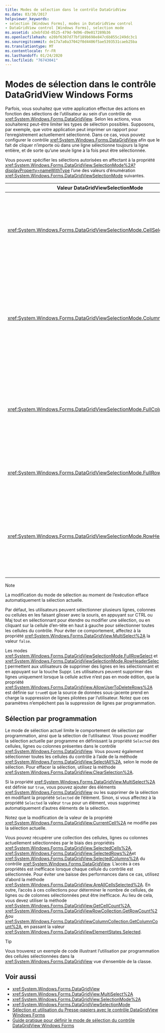 ```yaml
---
title: Modes de sélection dans le contrôle DataGridView
ms.date: 03/30/2017
helpviewer_keywords:
- selection [Windows Forms], modes in DataGridView control
- DataGridView control [Windows Forms], selection mode
ms.assetid: a3ebfd3d-0525-479d-9d96-d9e017289b36
ms.openlocfilehash: e20bf6307d77bf189b698e847c6b855c249dc3c1
ms.sourcegitcommit: de17a7a0a37042f0d4406f5ae5393531caeb25ba
ms.translationtype: MT
ms.contentlocale: fr-FR
ms.lasthandoff: 01/24/2020
ms.locfileid: "76743041"
---
```

# <a name="selection-modes-in-the-windows-forms-datagridview-control"></a>Modes de sélection dans le contrôle DataGridView Windows Forms

Parfois, vous souhaitez que votre application effectue des actions en fonction des sélections de l’utilisateur au sein d’un contrôle de <xref:System.Windows.Forms.DataGridView>. Selon les actions, vous souhaiterez peut-être limiter les types de sélection possibles. Supposons, par exemple, que votre application peut imprimer un rapport pour l’enregistrement actuellement sélectionné. Dans ce cas, vous pouvez configurer le contrôle <xref:System.Windows.Forms.DataGridView> afin que le fait de cliquer n’importe où dans une ligne sélectionne toujours la ligne entière, et de sorte qu’une seule ligne à la fois peut être sélectionnée.

Vous pouvez spécifier les sélections autorisées en affectant à la propriété <xref:System.Windows.Forms.DataGridView.SelectionMode%2A?displayProperty=nameWithType> l’une des valeurs d’énumération <xref:System.Windows.Forms.DataGridViewSelectionMode> suivantes.

|Valeur DataGridViewSelectionMode|Description|
|-------------------------------------|-----------------|
|<xref:System.Windows.Forms.DataGridViewSelectionMode.CellSelect>|Cliquez sur une cellule pour la sélectionner. Les en-têtes de ligne et de colonne ne peuvent pas être utilisés pour la sélection.|
|<xref:System.Windows.Forms.DataGridViewSelectionMode.ColumnHeaderSelect>|Cliquez sur une cellule pour la sélectionner. Cliquez sur un en-tête de colonne pour sélectionner la colonne entière. Les en-têtes de colonne ne peuvent pas être utilisés pour le tri.|
|<xref:System.Windows.Forms.DataGridViewSelectionMode.FullColumnSelect>|Cliquer sur une cellule ou un en-tête de colonne sélectionne la colonne entière. Les en-têtes de colonne ne peuvent pas être utilisés pour le tri.|
|<xref:System.Windows.Forms.DataGridViewSelectionMode.FullRowSelect>|Cliquer sur une cellule ou un en-tête de ligne sélectionne la ligne entière.|
|<xref:System.Windows.Forms.DataGridViewSelectionMode.RowHeaderSelect>|Mode de sélection par défaut. Cliquez sur une cellule pour la sélectionner. Cliquer sur un en-tête de ligne sélectionne la ligne entière.|

> [!NOTE]
> La modification du mode de sélection au moment de l’exécution efface automatiquement la sélection actuelle.

Par défaut, les utilisateurs peuvent sélectionner plusieurs lignes, colonnes ou cellules en les faisant glisser avec la souris, en appuyant sur CTRL ou Maj tout en sélectionnant pour étendre ou modifier une sélection, ou en cliquant sur la cellule d’en-tête en haut à gauche pour sélectionner toutes les cellules du contrôle. Pour éviter ce comportement, affectez à la propriété <xref:System.Windows.Forms.DataGridView.MultiSelect%2A> la valeur `false`.

Les modes <xref:System.Windows.Forms.DataGridViewSelectionMode.FullRowSelect> et <xref:System.Windows.Forms.DataGridViewSelectionMode.RowHeaderSelect> permettent aux utilisateurs de supprimer des lignes en les sélectionnant et en appuyant sur la touche Suppr. Les utilisateurs peuvent supprimer des lignes uniquement lorsque la cellule active n’est pas en mode édition, que la propriété <xref:System.Windows.Forms.DataGridView.AllowUserToDeleteRows%2A> est définie sur `true`et que la source de données sous-jacente prend en charge la suppression de lignes pilotées par l’utilisateur. Notez que ces paramètres n’empêchent pas la suppression de lignes par programmation.

## <a name="programmatic-selection"></a>Sélection par programmation

Le mode de sélection actuel limite le comportement de sélection par programmation, ainsi que la sélection de l’utilisateur. Vous pouvez modifier la sélection actuelle par programme en définissant la propriété `Selected` des cellules, lignes ou colonnes présentes dans le contrôle <xref:System.Windows.Forms.DataGridView>. Vous pouvez également sélectionner toutes les cellules du contrôle à l’aide de la méthode <xref:System.Windows.Forms.DataGridView.SelectAll%2A>, selon le mode de sélection. Pour effacer la sélection, utilisez la méthode <xref:System.Windows.Forms.DataGridView.ClearSelection%2A>.

Si la propriété <xref:System.Windows.Forms.DataGridView.MultiSelect%2A> est définie sur `true`, vous pouvez ajouter des éléments <xref:System.Windows.Forms.DataGridView> ou les supprimer de la sélection en modifiant la propriété `Selected` de l’élément. Sinon, si vous affectez à la propriété `Selected` la valeur `true` pour un élément, vous supprimez automatiquement d’autres éléments de la sélection.

Notez que la modification de la valeur de la propriété <xref:System.Windows.Forms.DataGridView.CurrentCell%2A> ne modifie pas la sélection actuelle.

Vous pouvez récupérer une collection des cellules, lignes ou colonnes actuellement sélectionnées par le biais des propriétés <xref:System.Windows.Forms.DataGridView.SelectedCells%2A>, <xref:System.Windows.Forms.DataGridView.SelectedRows%2A>et <xref:System.Windows.Forms.DataGridView.SelectedColumns%2A> du contrôle <xref:System.Windows.Forms.DataGridView>. L’accès à ces propriétés est inefficace lorsque chaque cellule du contrôle est sélectionnée. Pour éviter une baisse des performances dans ce cas, utilisez d’abord la méthode <xref:System.Windows.Forms.DataGridView.AreAllCellsSelected%2A>. En outre, l’accès à ces collections pour déterminer le nombre de cellules, de lignes ou de colonnes sélectionnées peut être inefficace. Au lieu de cela, vous devez utiliser la méthode <xref:System.Windows.Forms.DataGridView.GetCellCount%2A>, <xref:System.Windows.Forms.DataGridViewRowCollection.GetRowCount%2A>ou <xref:System.Windows.Forms.DataGridViewColumnCollection.GetColumnCount%2A>, en passant la valeur <xref:System.Windows.Forms.DataGridViewElementStates.Selected>.

> [!TIP]
> Vous trouverez un exemple de code illustrant l’utilisation par programmation des cellules sélectionnées dans la <xref:System.Windows.Forms.DataGridView> vue d’ensemble de la classe.

## <a name="see-also"></a>Voir aussi

- <xref:System.Windows.Forms.DataGridView>
- <xref:System.Windows.Forms.DataGridView.MultiSelect%2A>
- <xref:System.Windows.Forms.DataGridView.SelectionMode%2A>
- <xref:System.Windows.Forms.DataGridViewSelectionMode>
- [Sélection et utilisation du Presse-papiers avec le contrôle DataGridView Windows Forms](selection-and-clipboard-use-with-the-windows-forms-datagridview-control.md)
- [Guide pratique pour définir le mode de sélection du contrôle DataGridView Windows Forms](how-to-set-the-selection-mode-of-the-windows-forms-datagridview-control.md)
